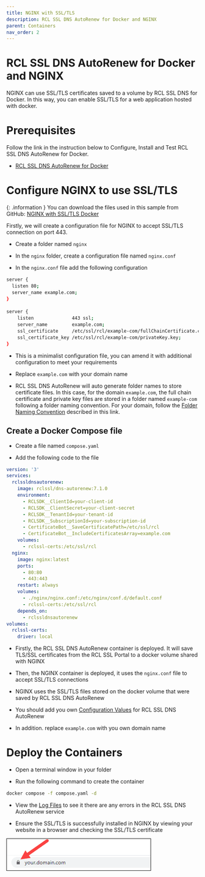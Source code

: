 ```yaml
---
title: NGINX with SSL/TLS
description: RCL SSL DNS AutoRenew for Docker and NGINX 
parent: Containers
nav_order: 2
---
```


# RCL SSL DNS AutoRenew for Docker and NGINX

NGINX can use SSL/TLS certificates saved to a volume by RCL SSL DNS for Docker. In this way, you can enable SSL/TLS for a web application hosted with docker.

# Prerequisites

Follow the link in the instruction below to Configure, Install and Test RCL SSL DNS AutoRenew for Docker.

- [RCL SSL DNS AutoRenew for Docker](./docker.md)

# Configure NGINX to use SSL/TLS

{: .information }
You can download the files used in this sample from GitHub:
[NGINX with SSL/TLS Docker](https://github.com/rcl-ssl/nginx-with-ssl-docker)

Firstly, we will create a configuration file for NGINX to accept SSL/TLS connection on port 443.

- Create a folder named ``nginx``

- In the ``nginx`` folder, create a configuration file named ``nginx.conf``

- In the ``nginx.conf`` file add the following configuration

```bash
server {
  listen 80;
  server_name example.com;
}

server {
    listen              443 ssl;
    server_name         example.com;
    ssl_certificate     /etc/ssl/rcl/example-com/fullChainCertificate.crt;
    ssl_certificate_key /etc/ssl/rcl/example-com/privateKey.key;
}
```

- This is a minimalist configuration file, you can amend it with additional configuration to meet your requirements

- Replace ``example.com`` with your domain name

- RCL SSL DNS AutoRenew will auto generate folder names to store certificate files. In this case, for the domain ``example.com``, the full chain certificate and private key files are stored in a folder named ``example-com`` following a folder naming convention. For your domain, follow the [Folder Naming Convention](./docker.md#certificate-files) described in this link.

## Create a Docker Compose file

- Create a file named ``compose.yaml``

- Add the following code to the file

```yaml
version: '3'
services:
  rclssldnsautorenew:
    image: rclssl/dns-autorenew:7.1.0
    environment:
      - RCLSDK__ClientId=your-client-id
      - RCLSDK__ClientSecret=your-client-secret
      - RCLSDK__TenantId=your-tenant-id
      - RCLSDK__SubscriptionId=your-subscription-id
      - CertificateBot__SaveCertificatePath=/etc/ssl/rcl
      - CertificateBot__IncludeCertificatesArray=example.com
    volumes:
      - rclssl-certs:/etc/ssl/rcl
  nginx:
    image: nginx:latest
    ports:
      - 80:80
      - 443:443
    restart: always
    volumes: 
      - ./nginx/nginx.conf:/etc/nginx/conf.d/default.conf
      - rclssl-certs:/etc/ssl/rcl
    depends_on:
      - rclssldnsautorenew
volumes:
  rclssl-certs:
    driver: local
```

- Firstly, the RCL SSL DNS AutoRenew container is deployed. It will save TLS/SSL certificates from the RCL SSL Portal to a docker volume shared with NGINX

-  Then, the NGINX container is deployed, it uses the ``nginx.conf`` file to accept SSL/TLS connections

- NGINX uses the SSL/TLS files stored on the docker volume that were saved by RCL SSL DNS AutoRenew

- You should add you own [Configuration Values](./docker.md#configuration-prerequisite) for RCL SSL DNS AutoRenew 

- In addition. replace ``example.com`` with you own domain name

# Deploy the Containers

- Open a terminal window in your folder

- Run the following command to create the container

```bash
docker compose -f compose.yaml -d
```

- View the [Log Files](./docker.md#view-the-logs) to see it there are any errors in the RCL SSL DNS AutoRenew service

- Ensure the SSL/TLS is successfully installed in NGINX by viewing your website in a browser and checking the SSL/TLS certificate

![image](../images//container//browser-ssl.png)
